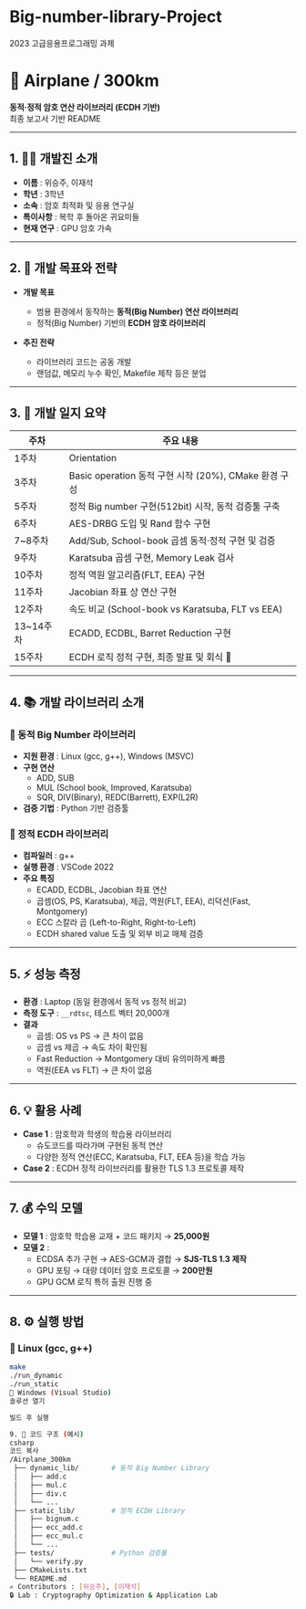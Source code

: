 # Big-number-library-Project
2023 고급응용프로그래밍 과제
# 🚀 Airplane / 300km  
**동적·정적 암호 연산 라이브러리 (ECDH 기반)**  
최종 보고서 기반 README  

---

## 1. 👨‍💻 개발진 소개
- **이름** : 위승주, 이재석  
- **학년** : 3학년  
- **소속** : 암호 최적화 및 응용 연구실  
- **특이사항** : 복학 후 돌아온 귀요미들  
- **현재 연구** : GPU 암호 가속  

---

## 2. 🎯 개발 목표와 전략
- **개발 목표**  
  - 범용 환경에서 동작하는 **동적(Big Number) 연산 라이브러리**  
  - 정적(Big Number) 기반의 **ECDH 암호 라이브러리**

- **추진 전략**  
  - 라이브러리 코드는 공동 개발  
  - 랜덤값, 메모리 누수 확인, Makefile 제작 등은 분업  

---

## 3. 📅 개발 일지 요약
| 주차 | 주요 내용 |
|------|-----------|
| 1주차 | Orientation |
| 3주차 | Basic operation 동적 구현 시작 (20%), CMake 환경 구성 |
| 5주차 | 정적 Big number 구현(512bit) 시작, 동적 검증툴 구축 |
| 6주차 | AES-DRBG 도입 및 Rand 함수 구현 |
| 7~8주차 | Add/Sub, School-book 곱셈 동적·정적 구현 및 검증 |
| 9주차 | Karatsuba 곱셈 구현, Memory Leak 검사 |
| 10주차 | 정적 역원 알고리즘(FLT, EEA) 구현 |
| 11주차 | Jacobian 좌표 상 연산 구현 |
| 12주차 | 속도 비교 (School-book vs Karatsuba, FLT vs EEA) |
| 13~14주차 | ECADD, ECDBL, Barret Reduction 구현 |
| 15주차 | ECDH 로직 정적 구현, 최종 발표 및 회식 🎉 |

---

## 4. 📚 개발 라이브러리 소개

### 🔹 동적 Big Number 라이브러리
- **지원 환경** : Linux (gcc, g++), Windows (MSVC)  
- **구현 연산**  
  - ADD, SUB  
  - MUL (School book, Improved, Karatsuba)  
  - SQR, DIV(Binary), REDC(Barrett), EXP(L2R)  
- **검증 기법** : Python 기반 검증툴  

### 🔹 정적 ECDH 라이브러리
- **컴파일러** : g++  
- **실행 환경** : VSCode 2022  
- **주요 특징**  
  - ECADD, ECDBL, Jacobian 좌표 연산  
  - 곱셈(OS, PS, Karatsuba), 제곱, 역원(FLT, EEA), 리덕션(Fast, Montgomery)  
  - ECC 스칼라 곱 (Left-to-Right, Right-to-Left)  
  - ECDH shared value 도출 및 외부 비교 매체 검증  

---

## 5. ⚡ 성능 측정
- **환경** : Laptop (동일 환경에서 동적 vs 정적 비교)  
- **측정 도구** : `__rdtsc`, 테스트 벡터 20,000개  
- **결과**  
  - 곱셈: OS vs PS → 큰 차이 없음  
  - 곱셈 vs 제곱 → 속도 차이 확인됨  
  - Fast Reduction → Montgomery 대비 유의미하게 빠름  
  - 역원(EEA vs FLT) → 큰 차이 없음  

---

## 6. 💡 활용 사례
- **Case 1** : 암호학과 학생의 학습용 라이브러리  
  - 슈도코드를 따라가며 구현된 동적 연산  
  - 다양한 정적 연산(ECC, Karatsuba, FLT, EEA 등)을 학습 가능  
- **Case 2** : ECDH 정적 라이브러리를 활용한 TLS 1.3 프로토콜 제작  

---

## 7. 💰 수익 모델
- **모델 1** : 암호학 학습용 교재 + 코드 패키지 → **25,000원**  
- **모델 2** :  
  - ECDSA 추가 구현 → AES-GCM과 결합 → **SJS-TLS 1.3 제작**  
  - GPU 포팅 → 대량 데이터 암호 프로토콜 → **200만원**  
  - GPU GCM 로직 특허 출원 진행 중  

---

## 8. ⚙️ 실행 방법

### 🔸 Linux (gcc, g++)
```bash
make
./run_dynamic
./run_static
🔸 Windows (Visual Studio)
솔루션 열기

빌드 후 실행

9. 📂 코드 구조 (예시)
csharp
코드 복사
/Airplane_300km
 ├── dynamic_lib/        # 동적 Big Number Library
 │   ├── add.c
 │   ├── mul.c
 │   ├── div.c
 │   └── ...
 ├── static_lib/         # 정적 ECDH Library
 │   ├── bignum.c
 │   ├── ecc_add.c
 │   ├── ecc_mul.c
 │   └── ...
 ├── tests/              # Python 검증툴
 │   └── verify.py
 ├── CMakeLists.txt
 └── README.md
✍️ Contributors : [위승주], [이재석]
🔒 Lab : Cryptography Optimization & Application Lab
